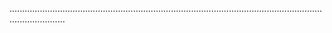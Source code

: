 ..................................................................................................................................................
